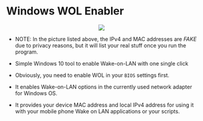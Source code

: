 # Windows WOL Enabler

<p align="center">
  <img src="https://i.imgur.com/QsLIJI4.png"><br/>
</p>

* NOTE: In the picture listed above, the IPv4 and MAC addresses are *FAKE* due to privacy reasons, but it will list your real stuff once you run the program.

* Simple Windows 10 tool to enable Wake-on-LAN with one single click
* Obviously, you need to enable WOL in your `BIOS` settings first.
* It enables Wake-on-LAN options in the currently used network adapter for Windows OS.
* It provides your device MAC address and local IPv4 address for using it with your mobile phone Wake on LAN applications or your scripts.
